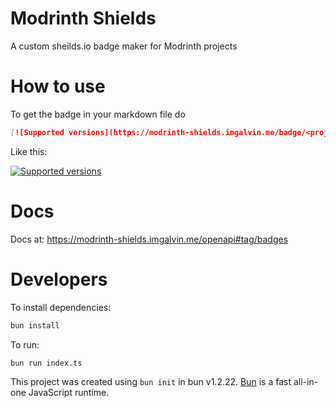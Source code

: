 # Modrinth Shields

A custom sheilds.io badge maker for Modrinth projects

# How to use

To get the badge in your markdown file do

```md
[![Supported versions](https://modrinth-shields.imgalvin.me/badge/<projectid>)](https://modrinth.com/mod/<projectid>)
```

Like this:

[![Supported versions](https://modrinth-shields.imgalvin.me/badge/restrictedflying)](https://modrinth.com/mod/restrictedflying)

# Docs

Docs at: https://modrinth-shields.imgalvin.me/openapi#tag/badges

# Developers

To install dependencies:

```bash
bun install
```

To run:

```bash
bun run index.ts
```

This project was created using `bun init` in bun v1.2.22. [Bun](https://bun.com) is a fast all-in-one JavaScript runtime.
